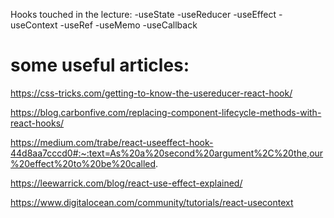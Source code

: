 Hooks touched in the lecture:
-useState
-useReducer
-useEffect
-useContext
-useRef
-useMemo
-useCallback



# some useful articles:
https://css-tricks.com/getting-to-know-the-usereducer-react-hook/

https://blog.carbonfive.com/replacing-component-lifecycle-methods-with-react-hooks/

https://medium.com/trabe/react-useeffect-hook-44d8aa7cccd0#:~:text=As%20a%20second%20argument%2C%20the,our%20effect%20to%20be%20called.

https://leewarrick.com/blog/react-use-effect-explained/

https://www.digitalocean.com/community/tutorials/react-usecontext

